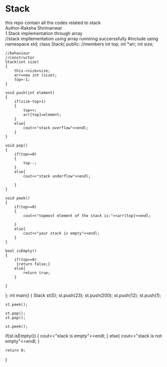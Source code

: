 # Stack
this repo contain all the codes related to stack  <br>
Author-Raksha Shrimanwar
<br>
1.Stack implementation through array
<br>
//stack impllementation using array                           runninng succerssfully
#include<iostream>
using namespace std;
class Stack{
    public:
    //members
    int top;
    int *arr;
    int size;

    //behaviour
    //constructor
    Stack(int size)
    {
        this->size=size;
        arr=new int (size);
        top=-1;
    }

    void push(int element)
    {
        if(size-top>1)
        {
            top++;
            arr[top]=element;
        }
        else{
            cout<<"stack overflow"<<endl;
        }
    }

    void pop()
    {
        if(top>=0)
        {
            top--;
        }
        else{
            cout<<"stack underflow"<<endl;

        }
    }

    void peek()
    {
        if(top>=0)
        {
            cout<<"topmost element of the stack is:"<<arr[top]<<endl;

        }
        else{
            cout<<"your stack is empty"<<endl;
        }
    }

    bool isEmpty()
    {
        if(top>=0)
         {return false;}
        else{
            return true;
        }

    }
};
int main()
{
    Stack st(5);
    st.push(23);
    st.push(200);
    st.push(12);
    st.push(1);

    st.peek();

    st.pop();
    st.pop();

    st.peek();

   if(st.isEmpty())
   {
       cout<<"stack is empty"<<endl;
   }
   else{
    cout<<"stack is not empty"<<endl;
   }
    
    return 0;
}

